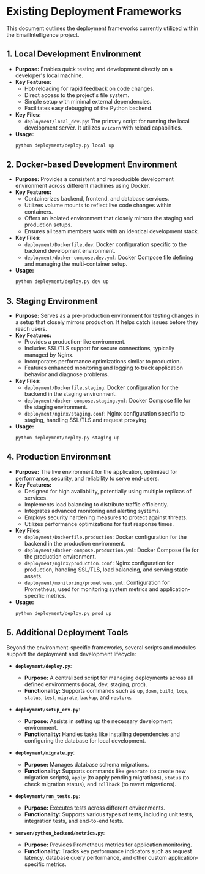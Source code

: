 # Existing Deployment Frameworks

This document outlines the deployment frameworks currently utilized within the EmailIntelligence project.

## 1. Local Development Environment

*   **Purpose:** Enables quick testing and development directly on a developer's local machine.
*   **Key Features:**
    *   Hot-reloading for rapid feedback on code changes.
    *   Direct access to the project's file system.
    *   Simple setup with minimal external dependencies.
    *   Facilitates easy debugging of the Python backend.
*   **Key Files:**
    *   `deployment/local_dev.py`: The primary script for running the local development server. It utilizes `uvicorn` with reload capabilities.
*   **Usage:**
    ```bash
    python deployment/deploy.py local up
    ```

## 2. Docker-based Development Environment

*   **Purpose:** Provides a consistent and reproducible development environment across different machines using Docker.
*   **Key Features:**
    *   Containerizes backend, frontend, and database services.
    *   Utilizes volume mounts to reflect live code changes within containers.
    *   Offers an isolated environment that closely mirrors the staging and production setups.
    *   Ensures all team members work with an identical development stack.
*   **Key Files:**
    *   `deployment/Dockerfile.dev`: Docker configuration specific to the backend development environment.
    *   `deployment/docker-compose.dev.yml`: Docker Compose file defining and managing the multi-container setup.
*   **Usage:**
    ```bash
    python deployment/deploy.py dev up
    ```

## 3. Staging Environment

*   **Purpose:** Serves as a pre-production environment for testing changes in a setup that closely mirrors production. It helps catch issues before they reach users.
*   **Key Features:**
    *   Provides a production-like environment.
    *   Includes SSL/TLS support for secure connections, typically managed by Nginx.
    *   Incorporates performance optimizations similar to production.
    *   Features enhanced monitoring and logging to track application behavior and diagnose problems.
*   **Key Files:**
    *   `deployment/Dockerfile.staging`: Docker configuration for the backend in the staging environment.
    *   `deployment/docker-compose.staging.yml`: Docker Compose file for the staging environment.
    *   `deployment/nginx/staging.conf`: Nginx configuration specific to staging, handling SSL/TLS and request proxying.
*   **Usage:**
    ```bash
    python deployment/deploy.py staging up
    ```

## 4. Production Environment

*   **Purpose:** The live environment for the application, optimized for performance, security, and reliability to serve end-users.
*   **Key Features:**
    *   Designed for high availability, potentially using multiple replicas of services.
    *   Implements load balancing to distribute traffic efficiently.
    *   Integrates advanced monitoring and alerting systems.
    *   Employs security hardening measures to protect against threats.
    *   Utilizes performance optimizations for fast response times.
*   **Key Files:**
    *   `deployment/Dockerfile.production`: Docker configuration for the backend in the production environment.
    *   `deployment/docker-compose.production.yml`: Docker Compose file for the production environment.
    *   `deployment/nginx/production.conf`: Nginx configuration for production, handling SSL/TLS, load balancing, and serving static assets.
    *   `deployment/monitoring/prometheus.yml`: Configuration for Prometheus, used for monitoring system metrics and application-specific metrics.
*   **Usage:**
    ```bash
    python deployment/deploy.py prod up
    ```

## 5. Additional Deployment Tools

Beyond the environment-specific frameworks, several scripts and modules support the deployment and development lifecycle:

*   **`deployment/deploy.py`**:
    *   **Purpose:** A centralized script for managing deployments across all defined environments (local, dev, staging, prod).
    *   **Functionality:** Supports commands such as `up`, `down`, `build`, `logs`, `status`, `test`, `migrate`, `backup`, and `restore`.

*   **`deployment/setup_env.py`**:
    *   **Purpose:** Assists in setting up the necessary development environment.
    *   **Functionality:** Handles tasks like installing dependencies and configuring the database for local development.

*   **`deployment/migrate.py`**:
    *   **Purpose:** Manages database schema migrations.
    *   **Functionality:** Supports commands like `generate` (to create new migration scripts), `apply` (to apply pending migrations), `status` (to check migration status), and `rollback` (to revert migrations).

*   **`deployment/run_tests.py`**:
    *   **Purpose:** Executes tests across different environments.
    *   **Functionality:** Supports various types of tests, including unit tests, integration tests, and end-to-end tests.

*   **`server/python_backend/metrics.py`**:
    *   **Purpose:** Provides Prometheus metrics for application monitoring.
    *   **Functionality:** Tracks key performance indicators such as request latency, database query performance, and other custom application-specific metrics.
